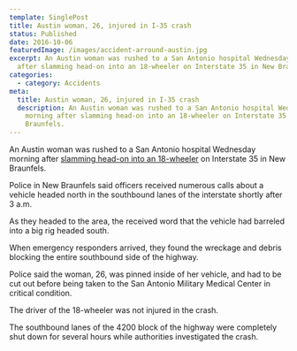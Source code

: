 ```yaml
---
template: SinglePost
title: Austin woman, 26, injured in I-35 crash
status: Published
date: 2016-10-06
featuredImage: /images/accident-arround-austin.jpg
excerpt: An Austin woman was rushed to a San Antonio hospital Wednesday morning
  after slamming head-on into an 18-wheeler on Interstate 35 in New Braunfels.
categories:
  - category: Accidents
meta:
  title: Austin woman, 26, injured in I-35 crash
  description: An Austin woman was rushed to a San Antonio hospital Wednesday
    morning after slamming head-on into an 18-wheeler on Interstate 35 in New
    Braunfels.
---
```

<!--StartFragment-->

An Austin woman was rushed to a San Antonio hospital Wednesday morning after [slamming head-on into an 18-wheeler](https://www.austinaccidentlawyer.com/personal-injury-services/truck-accident-lawyer/) on Interstate 35 in New Braunfels.

Police in New Braunfels said officers received numerous calls about a vehicle headed north in the southbound lanes of the interstate shortly after 3 a.m.

As they headed to the area, the received word that the vehicle had barreled into a big rig headed south.

When emergency responders arrived, they found the wreckage and debris blocking the entire southbound side of the highway.

Police said the woman, 26, was pinned inside of her vehicle, and had to be cut out before being taken to the San Antonio Military Medical Center in critical condition.

The driver of the 18-wheeler was not injured in the crash.

The southbound lanes of the 4200 block of the highway were completely shut down for several hours while authorities investigated the crash.

<!--EndFragment-->